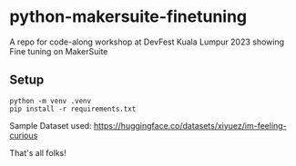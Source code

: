 # python-makersuite-finetuning
A repo for code-along workshop at DevFest Kuala Lumpur 2023 showing Fine tuning on MakerSuite

## Setup

```
python -m venv .venv
pip install -r requirements.txt
```

Sample Dataset used: https://huggingface.co/datasets/xiyuez/im-feeling-curious

That's all folks!